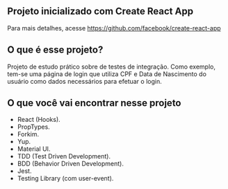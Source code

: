 ## Projeto inicializado com Create React App

Para mais detalhes, acesse <https://github.com/facebook/create-react-app>

## O que é esse projeto?

Projeto de estudo prático sobre de testes de integração. Como exemplo, tem-se uma página de login que utiliza CPF e Data de Nascimento do usuário como dados necessários para efetuar o login.

## O que você vai encontrar nesse projeto

* React (Hooks).
* PropTypes.
* Forkim.
* Yup.
* Material UI.
* TDD (Test Driven Development).
* BDD (Behavior Driven Development).
* Jest.
* Testing Library (com user-event).

